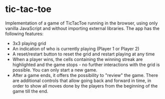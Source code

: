 # tic-tac-toe
Implementation of a game of TicTacToe running in the browser, using only vanilla JavaScript and without importing external libraries. 
The app has the following features:
- 3x3 playing grid
- An indication of who is currently playing (Player 1 or Player 2)
- A reset/restart button to reset the grid and restart playing at any time
- When a player wins, the cells containing the winning streak are highlighted and the game stops - no further interactions with the grid is possible. You can only start a new game. 
- After a game ends, it offers the possibility to "review" the game. There are additional controls that allow going back and forward in time, in order to show all moves done by the players from the beginning of the game till the end.
